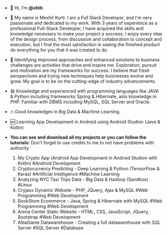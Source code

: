- 👋 Hi, I’m **@xhiti**.

- 👨 My name is Mexhit Kurti. I am a Full Stack Developer, and I'm very passionate and dedicated to my work. 
With 3 years of experience as a professional Full-Stack Developer, I have acquired the skills and knowledge necessary to make your project a success. 
I enjoy every step of the design process, from discussion and collaboration to concept and execution, but I find the most satisfaction in seeing the finished product do everything for you that it was created to do.

- 🎯 Identifying improved approaches and enhanced solutions to business challenges are activities that drive and inspire me. 
Exploration, pursuit and motivation are my frameworks for success. I believe that fresh perspectives and trying new techniques help businesses evolve and grow. 
My goal is to be on the cutting-edge of industry advancements.

- 😄 Knowledge and experienced with programming languages like JAVA & Python including frameworks Spring & Hibernate, aslo knowledge in PHP.
Familiar with DBMS including MySQL, SQL Server and Oracle.

- 🔥 Good knowledges in Big Data & Machine Learning. 

- 🆕 Learning App Development in Android using Android Studion (Java & Kotlin)

- **You can see and download all my projects or you can follow the tutorials:**
  Don't  forget to use credits to me to not have problems with authority
  1. My Crypto App (Android App Development in Android Studion with Kotlin)  #Android Development
  2. Cryptocurrency Predicting - Deep Learning & Python (TensorFlow & Keras) #Artificial Intelligence #Machine Learning
  3. Analyzing NYC Taxi Trips Data - Big Data & Hadoop (Sandbox) #Linux
  4. Cryjaxx Dynamic Website - PHP, JQuery, Ajax & MySQL #Web Programming #Web Development
  5. BookStore Ecommerce - Java, Spring & Hibernate with MySQL  #Web Programming #Web Development
  6. Arena Center Static Website - HTML, CSS, JavaScript, JQuery, Bootstrap #Web Development
  7. AlbaGame Datawarehouse - Creating a full datawarehouse with SQL Server #SQL Server #Database

<!---
xhiti/xhiti is a ✨ special ✨ repository because its `README.md` (this file) appears on your GitHub profile.
You can click the Preview link to take a look at your changes.
--->

